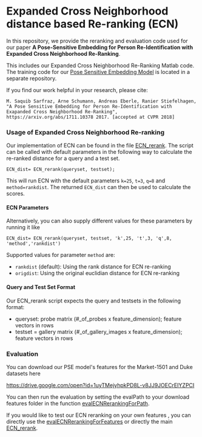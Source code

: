 # Expanded Cross Neighborhood distance based Re-ranking (ECN)

In this repository, we provide the reranking and evaluation code used for our paper **A Pose-Sensitive Embedding for Person Re-Identification with Expanded Cross Neighborhood Re-Ranking**. 

This includes our Expanded Cross Neighborhood Re-Ranking Matlab code. The training code for our [Pose Sensitive Embedding Model](https://github.com/pse-ecn/pose-sensitive-embedding) is located in a separate repository.

If you find our work helpful in your research, please cite:

``` 
M. Saquib Sarfraz, Arne Schumann, Andreas Eberle, Ranier Stiefelhagen,
"A Pose Sensitive Embedding for Person Re-Identification with Exapanded Cross Neighborhood Re-Ranking", 
https://arxiv.org/abs/1711.10378 2017. [accepted at CVPR 2018]
``` 



### Usage of Expanded Cross Neighborhood Re-ranking

Our implementation of ECN can be found in the file [ECN_rerank](https://github.com/pse-ecn/expanded-cross-neighborhood/blob/master/ECN_rerank.m). The script can be called with default parameters in the following way to calculate the re-ranked distance for a query and a test set.

```
ECN_dist= ECN_rerank(queryset, testset);
```

This will run ECN with the default parameters `k=25`, `t=3`, `q=8` and `method=rankdist`. The returned `ECN_dist` can then be used to calculate the scores.

#### ECN Parameters
Alternatively, you can also supply different values for these parameters by running it like

```
ECN_dist= ECN_rerank(queryset, testset, 'k',25, 't',3, 'q',8, 'method','rankdist')
```

Supported values for parameter `method` are:
* `rankdist` (default): Using the rank distance for ECN re-ranking
* `origdist`: Using the original euclidian distance for ECN re-ranking


#### Query and Test Set Format

Our ECN_rerank script expects the query and testsets in the following format:

* queryset: probe matrix (#_of_probes x feature_dimension);  feature vectors in rows
* testset = gallery matrix (#_of_gallery_images x feature_dimension); feature vectors in rows

### Evaluation

You can download our PSE model's features for the Market-1501 and Duke datasets here

https://drive.google.com/open?id=1uyTMejyhpkPD8L-v8JJ9JOECrEIYZPCI

You can then run the evaluation by setting the evalPath to your download features folder in the function [evalECNRerankingForPath](https://github.com/pse-ecn/expanded-cross-neighborhood/blob/master/evalECNRerankingForPath.m).

If you would like to test our ECN reranking on your own features , you can directly use the [evalECNRerankingForFeatures](https://github.com/pse-ecn/expanded-cross-neighborhood/blob/master/evalECNRerankingForFeatures.m) or directly the main [ECN_rerank](https://github.com/pse-ecn/expanded-cross-neighborhood/blob/master/ECN_rerank.m). 



